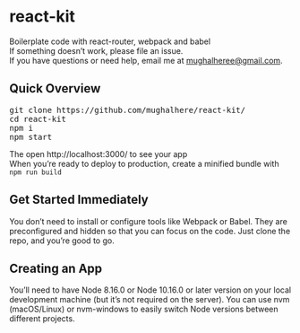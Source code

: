 # react-kit
Boilerplate code with react-router, webpack and babel <br />
If something doesn’t work, please file an issue.<br />
If you have questions or need help, email me at mughalheree@gmail.com.<br />
<h2><b>Quick Overview</b></h2>
<pre>
git clone https://github.com/mughalhere/react-kit/
cd react-kit
npm i
npm start
</pre>
The open http://localhost:3000/ to see your app<br />
When you’re ready to deploy to production, create a minified bundle with <code>npm run build</code>
<h2><b>Get Started Immediately</b></h2>
You don’t need to install or configure tools like Webpack or Babel.
They are preconfigured and hidden so that you can focus on the code.
Just clone the repo, and you’re good to go.
<h2><b>Creating an App</b></h2>
You’ll need to have Node 8.16.0 or Node 10.16.0 or later version on your local development machine
(but it’s not required on the server). You can use nvm (macOS/Linux) or nvm-windows to easily switch Node 
versions between different projects.
